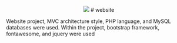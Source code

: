 <p align="center">
  <img src="https://diamonddnd.com/PWA/DND.png" />
  # website
</p>
Website project, MVC architecture style, PHP language, and MySQL databases were used. Within the project, bootstrap framework, fontawesome, and jquery were used

